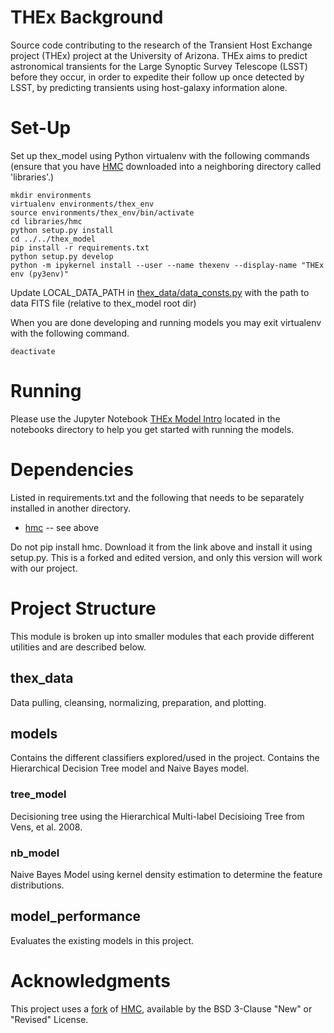 # THEx Background
Source code contributing to the research of the Transient Host Exchange project (THEx) project at the University of Arizona. THEx aims to predict astronomical transients for the Large Synoptic Survey Telescope (LSST) before they occur, in order to expedite their follow up once detected by LSST, by predicting transients using host-galaxy information alone. 


# Set-Up
Set up thex_model using Python virtualenv with the following commands (ensure that you have [HMC](https://github.com/marinakiseleva/hmc) downloaded into a neighboring directory called 'libraries'.)

```
mkdir environments
virtualenv environments/thex_env
source environments/thex_env/bin/activate
cd libraries/hmc
python setup.py install
cd ../../thex_model
pip install -r requirements.txt 
python setup.py develop
python -m ipykernel install --user --name thexenv --display-name "THEx env (py3env)"

```
Update LOCAL_DATA_PATH in [thex_data/data_consts.py](thex_data/data_consts.py) with the path to data FITS file  (relative to thex_model root dir)

When you are done developing and running models you may exit virtualenv with the following command.
```
deactivate
```


# Running
Please use the Jupyter Notebook [THEx Model Intro](notebooks/THEx%20Model%20Intro.ipynb) located in the notebooks directory to help you get started with running the models.

# Dependencies
Listed in requirements.txt and the following that needs to be separately installed in another directory. 
- [hmc](https://github.com/marinakiseleva/hmc) -- see above

Do not pip install hmc. Download it from the link above and install it using setup.py. This is a forked and edited version, and only this version will work with our project.

# Project Structure
This module is broken up into smaller modules that each provide different utilities and are described below.

## thex_data 
Data pulling, cleansing, normalizing, preparation, and plotting. 

## models
Contains the different classifiers explored/used in the project. Contains the Hierarchical Decision Tree model and Naive Bayes model.

### tree_model
Decisioning tree using the Hierarchical Multi-label Decisioing Tree from Vens, et al. 2008. 

### nb_model
Naive Bayes Model using kernel density estimation to determine the feature distributions.

## model_performance
Evaluates the existing models in this project.


# Acknowledgments
This project uses a [fork](https://github.com/marinakiseleva/hmc) of [HMC](https://github.com/davidwarshaw/hmc), available by the BSD 3-Clause "New" or "Revised" License.  

